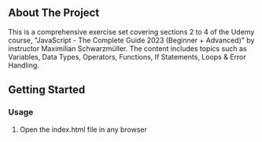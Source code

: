 ## About The Project

This is a comprehensive exercise set covering sections 2 to 4 of the Udemy course, "JavaScript - The Complete Guide 2023 (Beginner + Advanced)" by instructor Maximilian Schwarzmüller. The content includes topics such as Variables, Data Types, Operators, Functions, If Statements, Loops & Error Handling.

## Getting Started

### Usage

1. Open the index.html file in any browser